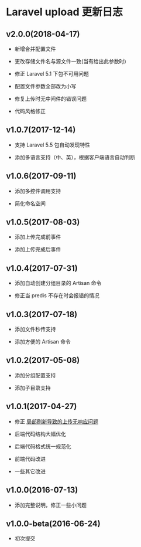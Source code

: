 # Laravel upload 更新日志

## v2.0.0(2018-04-17)

* 新增合并配置文件

* 更改存储文件名与源文件一致(当有给出此参数时)

* 修正 Laravel 5.1 下包不可用问题

* 配置文件参数全部改为小写

* 修复上传时无中间件的错误问题

* 代码风格修正

## v1.0.7(2017-12-14)

* 支持 Laravel 5.5 包自动发现特性 
 
* 添加多语言支持（中、英），根据客户端语言自动判断

## v1.0.6(2017-09-11)

* 添加多控件调用支持 
 
* 简化命名空间

## v1.0.5(2017-08-03)

* 添加上传完成前事件  

* 添加上传完成后事件

## v1.0.4(2017-07-31)

* 添加自动创建分组目录的 Artisan 命令
  
* 修正当 predis 不存在时会报错的情况

## v1.0.3(2017-07-18)

* 添加文件秒传支持  

* 添加方便的 Artisan 命令  

## v1.0.2(2017-05-08)

* 添加分组配置支持
  
* 添加子目录支持 

## v1.0.1(2017-04-27)

* 修正 [局部刷新导致的上传无响应问题](https://github.com/peinhu/AetherUpload-Laravel/issues/6)  

* 后端代码结构大幅优化

* 后端代码格式统一规范化

* 前端代码改进

* 一些其它改进

## v1.0.0(2016-07-13)

* 添加完整说明，修正一些小问题

## v1.0.0-beta(2016-06-24)

* 初次提交
